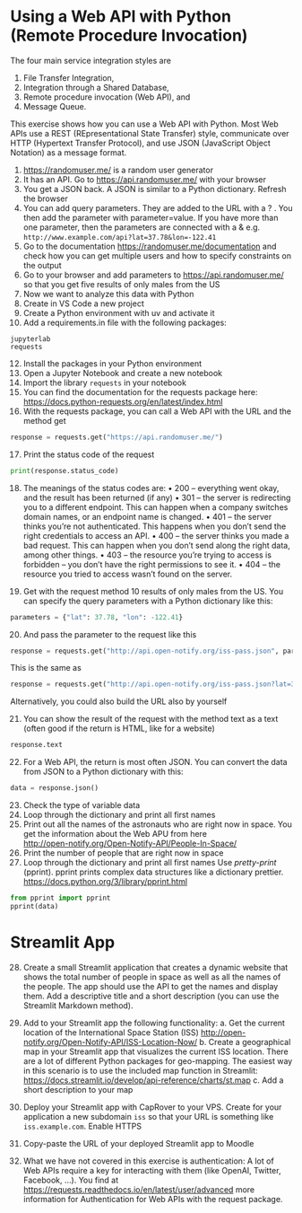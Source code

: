 # Using a Web API with Python (Remote Procedure Invocation)

The four main service integration styles are
1.	File Transfer Integration,
2.	Integration through a Shared Database,
3.	Remote procedure invocation (Web API), and
4.	Message Queue.

This exercise shows how you can use a Web API with Python. Most Web APIs use a REST (REpresentational State Transfer) style, communicate over HTTP (Hypertext Transfer Protocol), and use JSON (JavaScript Object Notation) as a message format. 

1.	https://randomuser.me/ is a random user generator 
2.	It has an API. Go to https://api.randomuser.me/ with your browser
3.	You get a JSON back. A JSON is similar to a Python dictionary.  Refresh the browser
4.	You can add query parameters. They are added to the URL with a ? . You then add the parameter with parameter=value. If you have more than one parameter, then the parameters are connected with a & e.g.
	```http://www.example.com/api?lat=37.78&lon=-122.41```
5.	Go to the documentation https://randomuser.me/documentation and check how you can get multiple users and how to specify constraints on the output
6.	Go to your browser and add parameters to https://api.randomuser.me/ so that you get five results of only males from the US
8.	Now we want to analyze this data with Python
9.	Create in VS Code a new project
10.	Create a Python environment with uv and activate it
11.	Add a requirements.in file with the following packages:
```
jupyterlab
requests
```
12.	Install the packages in your Python environment
13.	Open a Jupyter Notebook and create a new notebook
14.	Import the library `requests` in your notebook
15.	You can find the documentation for the requests package here:
 https://docs.python-requests.org/en/latest/index.html
16.	With the requests package, you can call a Web API with the URL and the method get
```python
response = requests.get("https://api.randomuser.me/")
```
17.	Print the status code of the request
```python
print(response.status_code)
```
18.	The meanings of the status codes are:
•	200 – everything went okay, and the result has been returned (if any)
•	301 – the server is redirecting you to a different endpoint. This can happen when a company switches domain names, or an endpoint name is changed.
•	401 – the server thinks you’re not authenticated. This happens when you don’t send the right credentials to access an API.
•	400 – the server thinks you made a bad request. This can happen when you don’t send along the right data, among other things.
•	403 – the resource you’re trying to access is forbidden – you don’t have the right permissions to see it.
•	404 – the resource you tried to access wasn’t found on the server.

19.	Get with the request method 10 results of only males from the US. You can specify the query parameters with a Python dictionary like this:
```python
parameters = {"lat": 37.78, "lon": -122.41}
```
20.	And pass the parameter to the request like this
```python
response = requests.get("http://api.open-notify.org/iss-pass.json", params=parameters)
```
This is the same as 
```python
response = requests.get("http://api.open-notify.org/iss-pass.json?lat=37.78&lon=-122.41")
```
Alternatively, you could also build the URL also by yourself

21.	You can show the result of the request with the method text as a text (often good if the return is HTML, like for a website)
```python
response.text
```
22.	For a Web API, the return is most often JSON. You can convert the data from JSON to a Python dictionary with this:
```python
data = response.json()
```
23.	Check the type of variable data
24.	Loop through the dictionary and print all first names
25.	Print out all the names of the astronauts who are right now in space. You get the information about the Web APU from here  
http://open-notify.org/Open-Notify-API/People-In-Space/ 
26.	Print the number of people that are right now in space
27.	Loop through the dictionary and print all first names
Use *pretty-print* (pprint). pprint prints complex data structures like a dictionary prettier.  https://docs.python.org/3/library/pprint.html 
```python
from pprint import pprint
pprint(data)
```

# Streamlit App

28.	Create a small Streamlit application that creates a dynamic website that shows the total number of people in space as well as all the names of the people. The app should use the API to get the names and display them. Add a descriptive title and a short description (you can use the Streamlit Markdown method).

29.	Add to your Streamlit app the following functionality:
a.	Get the current location of the International Space Station (ISS)
http://open-notify.org/Open-Notify-API/ISS-Location-Now/ 
b.	Create a geographical map in your Streamlit app that visualizes the current ISS location. There are a lot of different Python packages for geo-mapping. The easiest way in this scenario is to use the included map function in Streamlit: 
https://docs.streamlit.io/develop/api-reference/charts/st.map 
c.	Add a short description to your map

30.	Deploy your Streamlit app with CapRover to your VPS.  Create for your application a new subdomain `iss` so that your URL is something like `iss.example.com`. Enable HTTPS

31.	Copy-paste the URL of your deployed Streamlit app to Moodle

32.	What we have not covered in this exercise is authentication: A lot of Web APIs require a key for interacting with them (like OpenAI, Twitter, Facebook, …). You find at 
https://requests.readthedocs.io/en/latest/user/advanced
more information for Authentication for Web APIs with the request package. 
